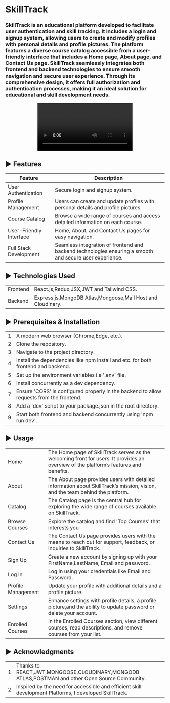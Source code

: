 # SkillTrack

### SkillTrack is an educational platform developed to facilitate user authentication and skill tracking. It includes a login and signup system, allowing users to create and modify profiles with personal details and profile pictures. The platform features a diverse course catalog accessible from a user-friendly interface that includes a Home page, About page, and Contact Us page. SkillTrack seamlessly integrates both frontend and backend technologies to ensure smooth navigation and secure user experience. Through its comprehensive design, it offers full authorization and authentication processes, making it an ideal solution for educational and skill development needs.


<div align="center" >
  <video src="https://github.com/user-attachments/assets/a6ce2aa7-f22c-463e-956f-c981afda409c"  />
</div>




## ► Features
|Feature|Description|
|-|-|
|User Authentication| Secure login and signup system.|
|Profile Management| Users can create and update profiles with personal details and profile pictures.|
|Course Catalog| Browse a wide range of courses and access detailed information on each course.|
|User-Friendly Interface| Home, About, and Contact Us pages for easy navigation.|
|Full Stack Development| Seamless integration of frontend and backend technologies ensuring a smooth and secure user experience.|

## ► Technologies Used
|||
|-|-|
|Frontend|React.js,Redux,JSX,JWT and Tailwind CSS.|
|Backend|Express.js,MongoDB Atlas,Mongoose,Mail Host and Cloudinary.|


## ► Prerequisites & Installation
|||
|-|-|
|1|A modern web browser (Chrome,Edge, etc.).|
|2|Clone the repository.|
|3|Navigate to the project directory.|
|4|Install the dependencies like npm install and etc. for both frontend and backend.|
|5|Set up the environment variables i.e '.env' file.|
|6|Install concurrently as a dev dependency.|
|7|Ensure 'CORS' is configured properly in the backend to allow requests from the frontend.|
|8|Add a 'dev' script to your package.json in the root directory.|
|9|Start both frontend and backend concurrently using 'npm run dev'.|

## ► Usage
|||
|-|-|
|Home|The Home page of SkillTrack serves as the welcoming front for users. It provides an overview of the platform’s features and benefits.|
|About|The About page provides users with detailed information about SkillTrack’s mission, vision, and the team behind the platform.|
|Catalog|The Catalog page is the central hub for exploring the wide range of courses available on SkillTrack. |
|Browse Courses|Explore the catalog and find 'Top Courses' that interests you|
|Contact Us|The Contact Us page provides users with the means to reach out for support, feedback, or inquiries to SkillTrack.|
|Sign Up|Create a new account by signing up with your FirstName,LastName, Email and password.|
|Log In|Log in using your credentials like Email and Password.|
|Profile Management|Update your profile with additional details and a profile picture.|
|Settings|Enhance settings with profile details, a profile picture,and the ability to update password or delete your account.|
|Enrolled Courses|In the Enrolled Courses section, view different courses, read descriptions, and remove courses from your list.|

## ► Acknowledgments
|||
|-|-|
|1|Thanks to REACT,JWT,MONGOOSE,CLOUDINARY,MONGODB ATLAS,POSTMAN and other Open Source Community.|
|2|Inspired by the need for accessible and efficient skill development Platforms, I developed SkillTrack.|













